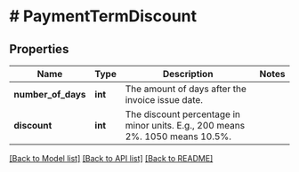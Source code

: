 # # PaymentTermDiscount

## Properties

Name | Type | Description | Notes
------------ | ------------- | ------------- | -------------
**number_of_days** | **int** | The amount of days after the invoice issue date. |
**discount** | **int** | The discount percentage in minor units. E.g., 200 means 2%. 1050 means 10.5%. |

[[Back to Model list]](../../README.md#models) [[Back to API list]](../../README.md#endpoints) [[Back to README]](../../README.md)
